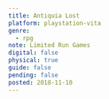 ```yaml
---
title: Antiquia Lost
platform: playstation-vita
genre:
  - rpg
note: Limited Run Games
digital: false
physical: true
guide: false
pending: false
posted: 2018-11-10
---
```

